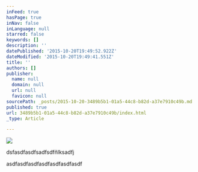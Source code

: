 ```yaml
---
inFeed: true
hasPage: true
inNav: false
inLanguage: null
starred: false
keywords: []
description: ''
datePublished: '2015-10-20T19:49:52.922Z'
dateModified: '2015-10-20T19:49:41.551Z'
title: ''
authors: []
publisher:
  name: null
  domain: null
  url: null
  favicon: null
sourcePath: _posts/2015-10-20-3489b5b1-01a5-44c8-b82d-a37e7910c49b.md
published: true
url: 3489b5b1-01a5-44c8-b82d-a37e7910c49b/index.html
_type: Article

---
```

![](https://the-grid-user-content.s3-us-west-2.amazonaws.com/87651469-bea2-4d0f-8407-112ac14be230.jpg)

dsfasdfasdfsadfsdfñlksadfj

asdfasdfasdfasdfasdfasdfasdf